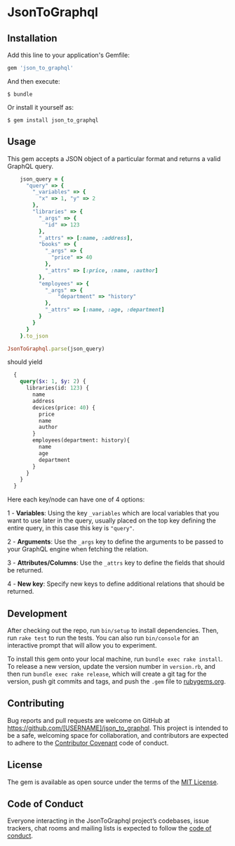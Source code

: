# JsonToGraphql

## Installation

Add this line to your application's Gemfile:

```ruby
gem 'json_to_graphql'
```

And then execute:

    $ bundle

Or install it yourself as:

    $ gem install json_to_graphql

## Usage

This gem accepts a JSON object of a particular format and returns a valid GraphQL query.

```ruby
    json_query = {
      "query" => {
        "_variables" => {
          "x" => 1, "y" => 2
        },
        "libraries" => {
          "_args" => {
            "id" => 123
          }, 
          "_attrs" => [:name, :address], 
          "books" => {
            "_args" => {
              "price" => 40
            }, 
            "_attrs" => [:price, :name, :author]
          }, 
          "employees" => {
            "_args" => {
                "department" => "history"
            },
            "_attrs" => [:name, :age, :department]
          }
        }
      }
    }.to_json

JsonToGraphql.parse(json_query)
```
should yield

```graphql
  {
    query($x: 1, $y: 2) {
      libraries(id: 123) {
        name
        address
        devices(price: 40) {
          price
          name
          author
        }
        employees(department: history){
          name
          age
          department
        }
      }
    }
  }
```

Here each key/node can have one of 4 options:

1 - **Variables**: Using the key `_variables` which are local variables that you want to use later in the query, usually placed on the top key defining the entire query, in this case this key is `"query"`.

2 - **Arguments**: Use the `_args` key to define the arguments to be passed to your GraphQL engine when fetching the relation.

3 - **Attributes/Columns**: Use the `_attrs` key to define the fields that should be returned.

4 - **New key**: Specify new keys to define additional relations that should be returned.

## Development

After checking out the repo, run `bin/setup` to install dependencies. Then, run `rake test` to run the tests. You can also run `bin/console` for an interactive prompt that will allow you to experiment.

To install this gem onto your local machine, run `bundle exec rake install`. To release a new version, update the version number in `version.rb`, and then run `bundle exec rake release`, which will create a git tag for the version, push git commits and tags, and push the `.gem` file to [rubygems.org](https://rubygems.org).

## Contributing

Bug reports and pull requests are welcome on GitHub at https://github.com/[USERNAME]/json_to_graphql. This project is intended to be a safe, welcoming space for collaboration, and contributors are expected to adhere to the [Contributor Covenant](http://contributor-covenant.org) code of conduct.

## License

The gem is available as open source under the terms of the [MIT License](https://opensource.org/licenses/MIT).

## Code of Conduct

Everyone interacting in the JsonToGraphql project’s codebases, issue trackers, chat rooms and mailing lists is expected to follow the [code of conduct](https://github.com/[USERNAME]/json_to_graphql/blob/master/CODE_OF_CONDUCT.md).
